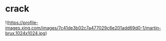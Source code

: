 # crack
!(https://profile-images.xing.com/images/7c41de3b02c7a477029c6e201add69d0-1/martin-brux.1024x1024.jpg)
